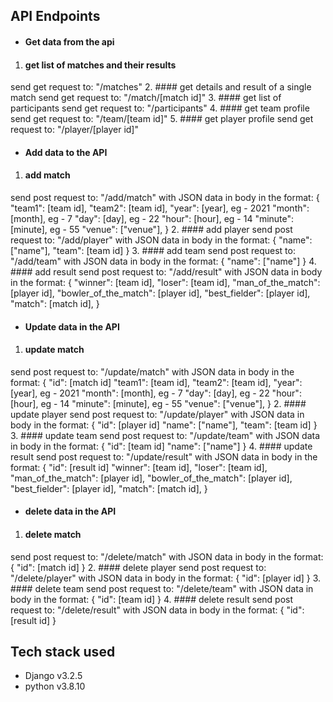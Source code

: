 ## API Endpoints
- #### Get data from the api
1. #### get list of matches and their results
send get request to: "/matches"
2. #### get details and result of a single match
send get request to: "/match/[match id]"
3. #### get list of participants
send get request to: "/participants"
4. #### get team profile
send get request to: "/team/[team id]"
5. #### get player profile
send get request to: "/player/[player id]"

- #### Add data to the API
1. #### add match
send post request to: "/add/match"
with JSON data in body in the format:
{
    "team1": [team id],
    "team2": [team id],
    "year": [year], eg - 2021
    "month": [month], eg - 7
    "day": [day], eg - 22
    "hour": [hour], eg - 14
    "minute": [minute], eg - 55
    "venue": ["venue"],
}
2. #### add player
send post request to: "/add/player"
with JSON data in body in the format:
{
    "name": ["name"],
    "team": [team id]
}
3. #### add team
send post request to: "/add/team"
with JSON data in body in the format:
{
    "name": ["name"]
}
4. #### add result
send post request to: "/add/result"
with JSON data in body in the format:
{
    "winner": [team id],
    "loser": [team id],
    "man_of_the_match": [player id],
    "bowler_of_the_match": [player id],
    "best_fielder": [player id],
    "match": [match id],
}

- #### Update data in the API
1. #### update match
send post request to: "/update/match"
with JSON data in body in the format:
{
    "id": [match id]
    "team1": [team id],
    "team2": [team id],
    "year": [year], eg - 2021
    "month": [month], eg - 7
    "day": [day], eg - 22
    "hour": [hour], eg - 14
    "minute": [minute], eg - 55
    "venue": ["venue"],
}
2. #### update player
send post request to: "/update/player"
with JSON data in body in the format:
{
    "id": [player id]
    "name": ["name"],
    "team": [team id]
}
3. #### update team
send post request to: "/update/team"
with JSON data in body in the format:
{
    "id": [team id]
    "name": ["name"]
}
4. #### update result
send post request to: "/update/result"
with JSON data in body in the format:
{
    "id": [result id]
    "winner": [team id],
    "loser": [team id],
    "man_of_the_match": [player id],
    "bowler_of_the_match": [player id],
    "best_fielder": [player id],
    "match": [match id],
}

- #### delete data in the API
1. #### delete match
send post request to: "/delete/match"
with JSON data in body in the format:
{
    "id": [match id]
}
2. #### delete player
send post request to: "/delete/player"
with JSON data in body in the format:
{
    "id": [player id]
}
3. #### delete team
send post request to: "/delete/team"
with JSON data in body in the format:
{
    "id": [team id]
}
4. #### delete result
send post request to: "/delete/result"
with JSON data in body in the format:
{
    "id": [result id]
}

## Tech stack used
- Django v3.2.5
- python v3.8.10